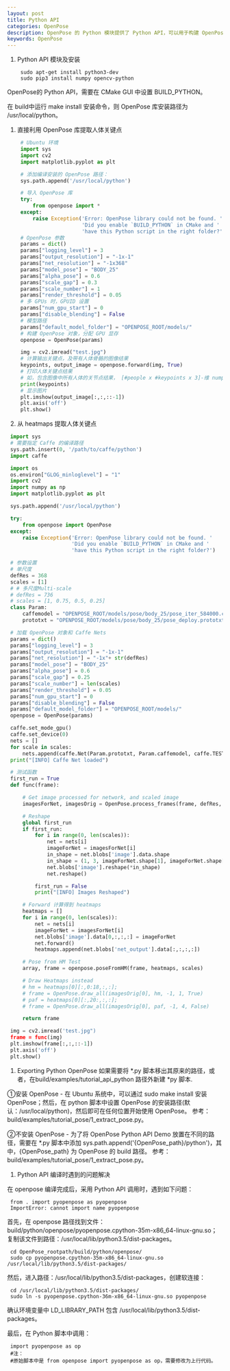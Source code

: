 ```yaml
---
layout: post
title: Python API
categories: OpenPose
description: OpenPose 的 Python 模块提供了 Python API，可以用于构建 OpenPose 类，其输入是 numpy array 格式的图像，并得到 numpy array 格式的 Pose 位置估计。
keywords: OpenPose
---
```


1. Python API 模块及安装

   ```
    sudo apt-get install python3-dev
    sudo pip3 install numpy opencv-python
   ```

OpenPose的 Python API，需要在 CMake GUI 中设置 BUILD_PYTHON。

在 build中运行 make install 安装命令，则 OpenPose 库安装路径为 /usr/local/python。

1. 直接利用 OpenPose 库提取人体关键点

   ```python
    # Ubuntu 环境
    import sys
    import cv2
    import matplotlib.pyplot as plt

    # 添加编译安装的 OpenPose 路径：
    sys.path.append('/usr/local/python')

    # 导入 OpenPose 库
    try:
        from openpose import *
    except:
        raise Exception('Error: OpenPose library could not be found. '
                        'Did you enable `BUILD_PYTHON` in CMake and '
                        'have this Python script in the right folder?')
    # OpenPose 参数
    params = dict()
    params["logging_level"] = 3
    params["output_resolution"] = "-1x-1"
    params["net_resolution"] = "-1x368"
    params["model_pose"] = "BODY_25"
    params["alpha_pose"] = 0.6
    params["scale_gap"] = 0.3
    params["scale_number"] = 1
    params["render_threshold"] = 0.05
    # 多 GPUs 时，GPUID 设置
    params["num_gpu_start"] = 0
    params["disable_blending"] = False
    # 模型路径
    params["default_model_folder"] = "OPENPOSE_ROOT/models/"
    # 构建 OpenPose 对象，分配 GPU 显存
    openpose = OpenPose(params)

    img = cv2.imread("test.jpg")
    # 计算输出关键点，及带有人体骨骼的图像结果
    keypoints, output_image = openpose.forward(img, True)
    # 打印人体关键点结果
    # 如，包含图像中所有人体的关节点结果， [#people x #keypoints x 3]-维 numpy 对象
    print(keypoints)
    # 显示图片
    plt.imshow(output_image[:,:,::-1])
    plt.axis('off')
    plt.show()
   ```

1.  从 heatmaps 提取人体关键点

   ```python
    import sys
    # 需要指定 Caffe 的编译路径
    sys.path.insert(0, '/path/to/caffe/python')
    import caffe

    import os
    os.environ["GLOG_minloglevel"] = "1"
    import cv2
    import numpy as np
    import matplotlib.pyplot as plt

    sys.path.append('/usr/local/python')

    try:
        from openpose import OpenPose
    except:
        raise Exception('Error: OpenPose library could not be found. '
                        'Did you enable `BUILD_PYTHON` in CMake and '
                        'have this Python script in the right folder?')

    # 参数设置
    # 单尺度
    defRes = 368
    scales = [1]
    # # 多尺度Multi-scale
    # defRes = 736
    # scales = [1, 0.75, 0.5, 0.25]
    class Param:
        caffemodel = "OPENPOSE_ROOT/models/pose/body_25/pose_iter_584000.caffemodel"
        prototxt = "OPENPOSE_ROOT/models/pose/body_25/pose_deploy.prototxt"

    # 加载 OpenPose 对象和 Caffe Nets
    params = dict()
    params["logging_level"] = 3
    params["output_resolution"] = "-1x-1"
    params["net_resolution"] = "-1x"+ str(defRes)
    params["model_pose"] = "BODY_25"
    params["alpha_pose"] = 0.6
    params["scale_gap"] = 0.25
    params["scale_number"] = len(scales)
    params["render_threshold"] = 0.05
    params["num_gpu_start"] = 0
    params["disable_blending"] = False
    params["default_model_folder"] = "OPENPOSE_ROOT/models/"
    openpose = OpenPose(params)

    caffe.set_mode_gpu()
    caffe.set_device(0)
    nets = []
    for scale in scales:
        nets.append(caffe.Net(Param.prototxt, Param.caffemodel, caffe.TEST))
    print("[INFO] Caffe Net loaded")

    # 测试函数
    first_run = True
    def func(frame):

        # Get image processed for network, and scaled image
        imagesForNet, imagesOrig = OpenPose.process_frames(frame, defRes, scales)

        # Reshape
        global first_run
        if first_run:
            for i in range(0, len(scales)):
                net = nets[i]
                imageForNet = imagesForNet[i]
                in_shape = net.blobs['image'].data.shape
                in_shape = (1, 3, imageForNet.shape[1], imageForNet.shape[2])
                net.blobs['image'].reshape(*in_shape)
                net.reshape()

            first_run = False
            print("[INFO] Images Reshaped")

        # Forward 计算得到 heatmaps
        heatmaps = []
        for i in range(0, len(scales)):
            net = nets[i]
            imageForNet = imagesForNet[i]
            net.blobs['image'].data[0,:,:,:] = imageForNet
            net.forward()
            heatmaps.append(net.blobs['net_output'].data[:,:,:,:])

        # Pose from HM Test
        array, frame = openpose.poseFromHM(frame, heatmaps, scales)

        # Draw Heatmaps instead
        # hm = heatmaps[0][:,0:18,:,:]; 
        # frame = OpenPose.draw_all(imagesOrig[0], hm, -1, 1, True)
        # paf = heatmaps[0][:,20:,:,:]; 
        # frame = OpenPose.draw_all(imagesOrig[0], paf, -1, 4, False)

        return frame

    img = cv2.imread('test.jpg")
    frame = func(img)
    plt.imshow(frame[:,:,::-1])
    plt.axis('off')
    plt.show()
   ```
1. Exporting Python OpenPose
如果需要将 *.py 脚本移出其原来的路径，或者，在build/examples/tutorial_api_python 路径外新建 *py 脚本.

①安装 OpenPose - 在 Ubuntu 系统中，可以通过 sudo make install 安装 OpenPose；然后，在 python 脚本中设置 OpenPose 的安装路径(默认：/usr/local/python)，然后即可在任何位置开始使用 OpenPose。 参考：build/examples/tutorial_pose/1_extract_pose.py。

②不安装 OpenPose - 为了将 OpenPose Python API Demo 放置在不同的路径，需要在 *.py 脚本中添加 sys.path.append('{OpenPose_path}/python')，其中，{OpenPose_path} 为 OpenPose 的 build 路径。 参考：build/examples/tutorial_pose/1_extract_pose.py。

1. Python API 编译时遇到的问题解决

在 openpose 编译完成后，采用 Python API 调用时，遇到如下问题：

   ```
    from . import pyopenpose as pyopenpose
    ImportError: cannot import name pyopenpose
   ```

首先，在 openpose 路径找到文件：build/python/openpose/pyopenpose.cpython-35m-x86_64-linux-gnu.so；复制该文件到路径：/usr/local/lib/python3.5/dist-packages。

   ```
    cd OpenPose_rootpath/build/python/openpose/
    sudo cp pyopenpose.cpython-35m-x86_64-linux-gnu.so /usr/local/lib/python3.5/dist-packages/
   ```

然后，进入路径：/usr/local/lib/python3.5/dist-packages，创建软连接：

   ```
    cd /usr/local/lib/python3.5/dist-packages/
    sudo ln -s pyopenpose.cpython-36m-x86_64-linux-gnu.so pyopenpose
   ```
确认环境变量中 LD_LIBRARY_PATH 包含 /usr/local/lib/python3.5/dist-packages。

最后，在 Python 脚本中调用：

   ```
    import pyopenpose as op
    #注：
    #原始脚本中是 from openpose import pyopenpose as op，需要修改为上行代码。
   ```
